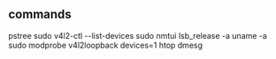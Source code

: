 ## commands

pstree
sudo v4l2-ctl --list-devices
sudo nmtui
lsb_release -a
uname -a
sudo modprobe v4l2loopback devices=1
htop
dmesg
